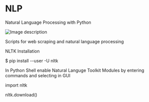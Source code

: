 # NLP
Natural Language Processing with Python

![Image description](https://www.googleapis.com/drive/v3/files/10GstgLvY3YUyMD9wb8qHF1nQ4CQad73H?alt=media&key=AIzaSyDb-0FGRW1eS0pDUwvGJFM4SsxisP3j5rc)

Scripts for web scraping and natural language processing

NLTK Installation

$ pip install --user -U nltk

In Python Shell enable Natural Languge Toolkit Modules by entering commands and selecting in GUI

import nltk

nltk.download()
